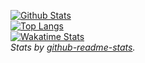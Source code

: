 [![Github Stats](https://github-readme-stats.vercel.app/api?username=itzTheMeow&show_icons=true&theme=slateorange&count_private=true&include_all_commits=true)](https://github.com/itzTheMeow)<br>
[![Top Langs](https://github-readme-stats.vercel.app/api/top-langs/?username=itzTheMeow&layout=compact&theme=slateorange)](https://github.com/itzTheMeow)<br>
[![Wakatime Stats](https://github-readme-stats.vercel.app/api/wakatime?username=itzTheMeow)](https://wakatime.com/@itzTheMeow)<br>
_Stats by [github-readme-stats](https://github.com/anuraghazra/github-readme-stats)._
